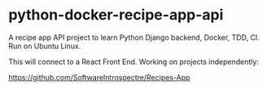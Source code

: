 # python-docker-recipe-app-api
A recipe app API project to learn Python Django backend, Docker, TDD, CI. Run on Ubuntu Linux.

This will connect to a React Front End. Working on projects independently:

https://github.com/SoftwareIntrospectre/Recipes-App 
